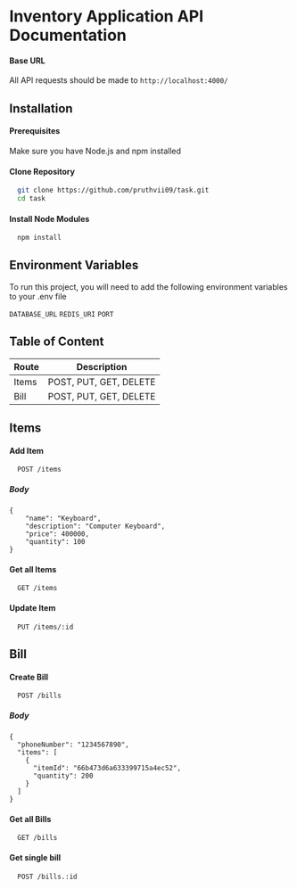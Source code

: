 
# Inventory Application API Documentation

#### Base URL
All API requests should be made to `http://localhost:4000/`

## Installation

#### Prerequisites
Make sure you have Node.js and npm installed
#### Clone Repository
```bash
  git clone https://github.com/pruthvii09/task.git
  cd task
```
#### Install Node Modules
```bash
  npm install
```

## Environment Variables

To run this project, you will need to add the following environment variables to your .env file

`DATABASE_URL`
`REDIS_URI`
`PORT`

## Table of Content
Route | Description 
--- | --- | 
Items | POST, PUT, GET, DELETE
Bill | POST, PUT, GET, DELETE

    
## Items

#### Add Item

```http
  POST /items
```
##### Body
```
{
    "name": "Keyboard",
    "description": "Computer Keyboard",
    "price": 400000,
    "quantity": 100
}
```

#### Get all Items

```http
  GET /items
```
#### Update Item

```http
  PUT /items/:id
```

## Bill

#### Create Bill
```http
  POST /bills
```
##### Body
```
{
  "phoneNumber": "1234567890",
  "items": [
    {
      "itemId": "66b473d6a633399715a4ec52",
      "quantity": 200
    }
  ]
}
```
#### Get all Bills
```http
  GET /bills
```
#### Get single bill

```http
  POST /bills.:id
```
